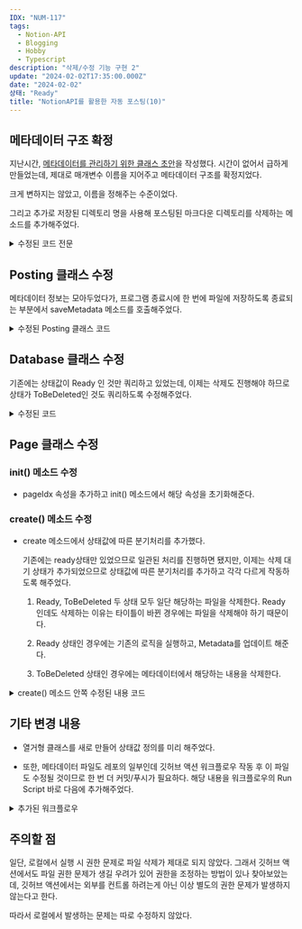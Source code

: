 ```yaml
---
IDX: "NUM-117"
tags:
  - Notion-API
  - Blogging
  - Hobby
  - Typescript
description: "삭제/수정 기능 구현 2"
update: "2024-02-02T17:35:00.000Z"
date: "2024-02-02"
상태: "Ready"
title: "NotionAPI를 활용한 자동 포스팅(10)"
---
```

## 메타데이터 구조 확정

지난시간, [메타데이터를 관리하기 위한 클래스 초안](https://sharknia.github.io/NotionAPI를-활용한-자동-포스팅9)을 작성했다. 시간이 없어서 급하게 만들었는데, 제대로 매개변수 이름을 지어주고 메타데이터 구조를 확정지었다. 

크게 변하지는 않았고, 이름을 정해주는 수준이었다. 

그리고 추가로 저장된 디렉토리 명을 사용해 포스팅된 마크다운 디렉토리를 삭제하는 메소드를 추가해주었다. 

<details>
<summary>수정된 코드 전문</summary>

```typescript
import { promises as fs } from 'fs';
import { join } from 'path';
import { EnvConfig } from './envConfig';

const METADATA_FILE_PATH = './pageMetadata.json';

interface PageMetadata {
    path: string;
}

interface Metadata {
    [pageIdx: string]: PageMetadata;
}

export class MetadataManager {
    private static instance: MetadataManager;
    private metadata: Metadata | null;
    private envConfig: EnvConfig;

    private constructor() {
        this.metadata = null;
        this.envConfig = EnvConfig.create();
    }

    /**
     * 인스턴스를 반환하는 메서드입니다.
     * @returns {MetadataManager} MetadataManager 인스턴스
     */
    public static async getInstance(): Promise<MetadataManager> {
        if (!this.instance) {
            this.instance = new MetadataManager();
            await this.instance.loadMetadata();
        }
        return this.instance;
    }

    /**
     * 메타데이터를 로드합니다.
     * @returns {Promise<void>} Promise 객체
     */
    public async loadMetadata(): Promise<void> {
        try {
            const data = await fs.readFile(METADATA_FILE_PATH, 'utf8');
            this.metadata = JSON.parse(data) as Metadata;
            console.log('메타데이터 파일 읽기 성공:', this.metadata);
        } catch (error) {
            console.error('메타데이터 파일 읽기 오류:', error);
            this.metadata = {};
        }
    }

    /**
     * 메타데이터를 반환합니다.
     * @returns 메타데이터 객체 또는 null
     */
    public getMetadata(): Metadata | null {
        return this.metadata;
    }

    /**
     * 페이지 메타데이터를 업데이트합니다.
     *
     * @param pageIdx 페이지 식별자
     * @param pageData 페이지 메타데이터
     */
    public updatePageMetadata(pageIdx: string, pageData: PageMetadata): void {
        if (!this.metadata) {
            this.metadata = {};
        }
        this.metadata[pageIdx] = pageData;
        console.log(`메타 데이터 업데이트 [${pageIdx}]`);
    }

    /**
     * 페이지 메타데이터를 삭제합니다.
     * @param pageIdx 삭제할 페이지의 ID
     */
    public deletePageMetadata(pageIdx: string): void {
        if (this.metadata && this.metadata[pageIdx]) {
            delete this.metadata[pageIdx];
        }
    }

    /**
     * 메타데이터를 파일에 저장합니다.
     * @returns 메타데이터가 성공적으로 저장될 때 해결되는 Promise입니다.
     */
    public async saveMetadata(): Promise<void> {
        if (this.metadata) {
            try {
                await fs.writeFile(
                    METADATA_FILE_PATH,
                    JSON.stringify(this.metadata, null, 2),
                );
                console;
            } catch (error) {
                console.error('메타데이터 파일 저장 오류:', error);
            }
        }
    }

    /**
     * 지정된 페이지 인덱스에 대한 메타데이터를 삭제합니다.
     * @param pageIdx 삭제할 페이지 인덱스
     * @returns 삭제 작업이 완료된 후에는 아무 값도 반환하지 않습니다.
     */
    public async deleteFromMetadata(pageIdx: string): Promise<void> {
        if (this.metadata && this.metadata[pageIdx]) {
            let dir = join(
                this.envConfig.saveDir!,
                this.metadata[pageIdx].path,
            );
            try {
                await fs.unlink(dir);
                console.log('파일 삭제 성공:', dir);
            } catch (error) {
                console.error('파일 삭제 오류:', error);
            }
        }
    }
}
```


</details>

## Posting 클래스 수정

메타데이터 정보는 모아두었다가, 프로그램 종료시에 한 번에 파일에 저장하도록 종료되는 부분에서 saveMetadata 메소드를 호출해주었다. 

<details>
<summary>수정된 Posting 클래스 코드</summary>

```typescript
public async start(): Promise<void> {
        console.log('[posting.ts] start!');
        try {
            this.metadataManager = await MetadataManager.getInstance();
            this.EnvConfig = EnvConfig.create();
            const notionkey: string = this.EnvConfig.notionKey || '';
            const databaseid: string = this.EnvConfig.databaseid || '';
            this.notionApi = await NotionAPI.create(notionkey);
            this.dbInstance = await DataBase.create(databaseid, '');

            console.log('[posting.ts] page 순회 시작');
            for (const item of this.dbInstance.pageIds) {
                const page: Page = await Page.create(item.pageId);
            }
            this.metadataManager.saveMetadata();
        } catch (error) {
            console.error('Error creating database instance:', error);
        }
    }
```




</details>

## Database 클래스 수정

기존에는 상태값이 Ready 인 것만 쿼리하고 있었는데, 이제는 삭제도 진행해야 하므로 상태가 ToBeDeleted인 것도 쿼리하도록 수정해주었다. 

<details>
<summary>수정된 코드</summary>

```typescript
public async queryDatabase(): Promise<QueryDatabaseResponse> {
        try {
            const response: QueryDatabaseResponse =
                await this.notion.databasesQuery({
                    database_id: this.databaseId,
                    filter: {
                        or: [
                            {
                                property: '상태',
                                select: {
                                    equals: PageStatus.Ready,
                                },
                            },
                            {
                                property: '상태',
                                select: {
                                    equals: PageStatus.ToBeDeleted,
                                },
                            },
                        ],
                    },
                });
            // pageId 리스트 업데이트
            this.pageIds = response.results.map((page) => ({
                pageId: page.id,
            }));
            return response;
        } catch (error) {
            console.error('Error querying the database:', error);
            throw error;
        }
    }
```


</details>

## Page 클래스 수정

### init() 메소드 수정

- pageIdx 속성을 추가하고 init() 메소드에서 해당 속성을 초기화해준다.

### create() 메소드 수정

- create 메소드에서 상태값에 따른 분기처리를 추가했다. 

    기존에는 ready상태만 있었으므로 일관된 처리를 진행하면 됐지만, 이제는 삭제 대기 상태가 추가되었으므로 상태값에 따른 분기처리를 추가하고 각각 다르게 작동하도록 해주었다. 

    1. Ready, ToBeDeleted 두 상태 모두 일단 해당하는 파일을 삭제한다. Ready 인데도 삭제하는 이유는 타이틀이 바뀐 경우에는 파일을 삭제해야 하기 때문이다. 

    1. Ready 상태인 경우에는 기존의 로직을 실행하고, Metadata를 업데이트 해준다. 

    1. ToBeDeleted 상태인 경우에는 메타데이터에서 해당하는 내용을 삭제한다. 

<details>
<summary>create() 메소드 안쪽 수정된 내용 코드</summary>

    ```typescript
    public static async create(pageId: string) {
            const notionApi: NotionAPI = await NotionAPI.create();
            const page: Page = new Page(pageId, notionApi.client);
            MarkdownConverter.imageCounter = 0;
            await page.init(page);
            const status = page.properties!['상태'];
            console.log(
                `[page.ts] start - pageTitle : (${status})${page.pageTitle}`,
            );
            // 저장하기 전에도 기존 파일을 삭제한다. 타이틀이 달라진 update 일 수 있기 때문이다.
            await page.metadataManager?.deleteFromMetadata(page.pageIdx!);
            if (status === PageStatus.ToBeDeleted) {
                // 페이지가 삭제될 예정인 경우
                await page.metadataManager?.deletePageMetadata(page.pageIdx!);
                await page.updatePageStatus(PageStatus.Deleted);
                return page;
            } else if (status === PageStatus.Ready) {
                // 포스팅이 준비된 경우
                page.contentMarkdown = await page.fetchAndProcessBlocks();
                await page.printMarkDown();
                await page.metadataManager?.updatePageMetadata(page.pageIdx!, {
                    path: page.pageUrl!,
                });
                await page.updatePageStatus(PageStatus.Updated);
                return page;
            } else {
                console.error(`[page.ts] start - status : ${status}`);
                throw new Error(`[page.ts] start - status : ${status}`);
            }
        }
    ```


</details>

## 기타 변경 내용

- 열거형 클래스를 새로 만들어 상태값 정의를 미리 해주었다. 

- 또한, 메타데이터 파일도 레포의 일부인데 깃허브 액션 워크플로우 작동 후 이 파일도 수정될 것이므로 한 번 더 커밋/푸시가 필요하다. 해당 내용을 워크플로우의 Run Script 바로 다음에 추가해주었다. 

<details>
<summary>추가된 워크플로우</summary>

    ```yaml
    - name: Commit and Push Changes to Current Repository
          run: |
            git config --global user.name 'name'
            git config --global user.email 'mail'
            git add .
            git commit -m "Update contents" || echo "No changes to commit in current repo"
            git push
    ```


</details>

## 주의할 점

일단, 로컬에서 실행 시 권한 문제로 파일 삭제가 제대로 되지 않았다. 그래서 깃허브 액션에서도 파일 권한 문제가 생길 우려가 있어 권한을 조정하는 방법이 있나 찾아보았는데, 깃허브 액션에서는 외부를 컨트롤 하려는게 아닌 이상 별도의 권한 문제가 발생하지 않는다고 한다. 

따라서 로컬에서 발생하는 문제는 따로 수정하지 않았다. 

